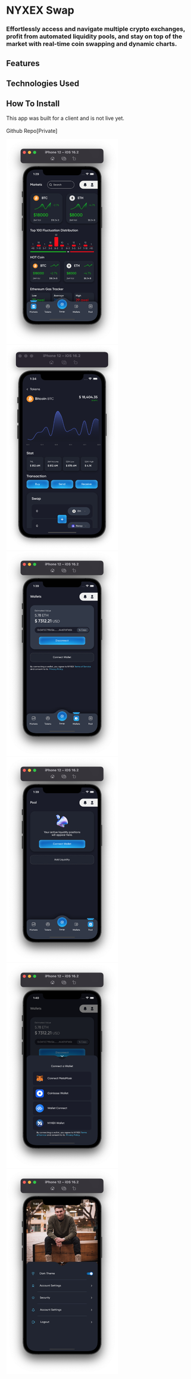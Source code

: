 # NYXEX Swap
### Effortlessly access and navigate multiple crypto exchanges, profit from automated liquidity pools, and stay on top of the market with real-time coin swapping and dynamic charts.

## Features

## Technologies Used

## How To Install
This app was built for a client and is not live yet.
<br/>
<br/>
Github Repo[Private]


<p float="left">
<img src="IMG/swap.png" width="300" height="550">
<img src="IMG/swap2.png" width="300" height="550">
<img src="IMG/wallet.png" width="300" height="550">
<img src="IMG/pool.png" width="300" height="550">
<img src="IMG/connect.png" width="300" height="550">
<img src="IMG/profile.png" width="300" height="550">
</p>